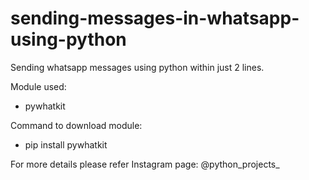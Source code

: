 # sending-messages-in-whatsapp-using-python
Sending whatsapp messages using python within just 2 lines.  

Module used:
  - pywhatkit
  
Command to download module:
  - pip install pywhatkit
  
  
For more details please refer Instagram page: @python_projects_
